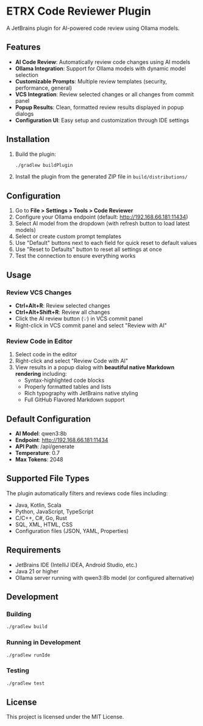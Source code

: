 # ETRX Code Reviewer Plugin

A JetBrains plugin for AI-powered code review using Ollama models.

## Features

- **AI Code Review**: Automatically review code changes using AI models
- **Ollama Integration**: Support for Ollama models with dynamic model selection
- **Customizable Prompts**: Multiple review templates (security, performance, general)
- **VCS Integration**: Review selected changes or all changes from commit panel
- **Popup Results**: Clean, formatted review results displayed in popup dialogs
- **Configuration UI**: Easy setup and customization through IDE settings

## Installation

1. Build the plugin:
   ```bash
   ./gradlew buildPlugin
   ```

2. Install the plugin from the generated ZIP file in `build/distributions/`

## Configuration

1. Go to **File > Settings > Tools > Code Reviewer**
2. Configure your Ollama endpoint (default: http://192.168.66.181:11434)
3. Select AI model from the dropdown (with refresh button to load latest models)
4. Select or create custom prompt templates
5. Use "Default" buttons next to each field for quick reset to default values
6. Use "Reset to Defaults" button to reset all settings at once
7. Test the connection to ensure everything works

## Usage

### Review VCS Changes
- **Ctrl+Alt+R**: Review selected changes
- **Ctrl+Alt+Shift+R**: Review all changes
- Click the AI review button (💡) in VCS commit panel
- Right-click in VCS commit panel and select "Review with AI"

### Review Code in Editor
1. Select code in the editor
2. Right-click and select "Review Code with AI"
3. View results in a popup dialog with **beautiful native Markdown rendering** including:
   - Syntax-highlighted code blocks
   - Properly formatted tables and lists
   - Rich typography with JetBrains native styling
   - Full GitHub Flavored Markdown support

## Default Configuration

- **AI Model**: qwen3:8b
- **Endpoint**: http://192.168.66.181:11434
- **API Path**: /api/generate
- **Temperature**: 0.7
- **Max Tokens**: 2048

## Supported File Types

The plugin automatically filters and reviews code files including:
- Java, Kotlin, Scala
- Python, JavaScript, TypeScript
- C/C++, C#, Go, Rust
- SQL, XML, HTML, CSS
- Configuration files (JSON, YAML, Properties)

## Requirements

- JetBrains IDE (IntelliJ IDEA, Android Studio, etc.)
- Java 21 or higher
- Ollama server running with qwen3:8b model (or configured alternative)

## Development

### Building
```bash
./gradlew build
```

### Running in Development
```bash
./gradlew runIde
```

### Testing
```bash
./gradlew test
```

## License

This project is licensed under the MIT License.